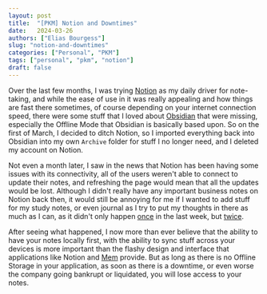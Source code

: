```yaml
---
layout: post
title:  "[PKM] Notion and Downtimes"
date:   2024-03-26
authors: ["Elias Bourgess"]
slug: "notion-and-downtimes"
categories: ["Personal", "PKM"]
tags: ["personal", "pkm", "notion"]
draft: false
---
```


Over the last few months, I was trying [Notion](https://www.notion.so/) as my daily driver for note-taking, and while the ease of use in it was really appealing and how things are fast there sometimes, of course depending on your internet connection speed, there were some stuff that I loved about [Obsidian](https://obsidian.md/) that were missing, especially the Offline Mode that Obsidian is basically based upon. So on the first of March, I decided to ditch Notion, so I imported everything back into Obsidian into my own `Archive` folder for stuff I no longer need, and I deleted my account on Notion.

Not even a month later, I saw in the news that Notion has been having some issues with its connectivity, all of the users weren't able to connect to update their notes, and refreshing the page would mean that all the updates would be lost. Although I didn't really have any important business notes on Notion back then, it would still be annoying for me if I wanted to add stuff for my study notes, or even journal as I try to put my thoughts in there as much as I can, as it didn't only happen [once](https://status.notion.so/incidents/7rgl3t8fw6nd) in the last week, but [twice](https://status.notion.so/incidents/6ly9d1trcbwj).

After seeing what happened, I now more than ever believe that the ability to have your notes locally first, with the ability to sync stuff across your devices is more important than the flashy design and interface that applications like Notion and [Mem](https://get.mem.ai/) provide. But as long as there is no Offline Storage in your application, as soon as there is a downtime, or even worse the company going bankrupt or liquidated, you will lose access to your notes.
